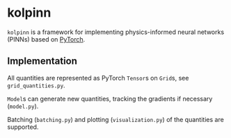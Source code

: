 # kolpinn

`kolpinn` is a framework for implementing physics-informed neural networks (PINNs) based on [PyTorch](https://pytorch.org/).

## Implementation

All quantities are represented as PyTorch `Tensor`s on `Grid`s, see `grid_quantities.py`.

`Model`s can generate new quantities, tracking the gradients if necessary (`model.py`).

Batching (`batching.py`) and plotting (`visualization.py`) of the quantities are supported.
